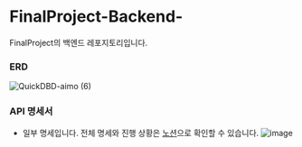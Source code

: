 # FinalProject-Backend-
FinalProject의 백엔드 레포지토리입니다.

### ERD
![QuickDBD-aimo (6)](https://github.com/user-attachments/assets/e7e9d3ab-9a23-47ea-afa0-a0ca6bc79c73)

### API 명세서
* 일부 명세입니다. 전체 명세와 진행 상황은 [노션](https://available-caper-9d7.notion.site/b7b5565c075f4225b3ce5f02a79e8b45?v=1e5bb4f07f354d5d8e4bd379a08a56be)으로 확인할 수 있습니다.
![image](https://github.com/user-attachments/assets/2e0a7d48-2379-4d0f-96f4-aebe6c6ed3a5)
